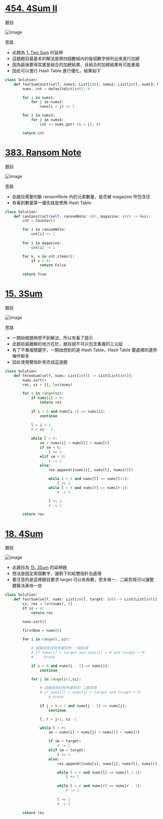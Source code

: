# [454. 4Sum II](https://leetcode.com/problems/4sum-ii/description/)
題目

![image](https://github.com/user-attachments/assets/3f7ce639-aebd-4e94-b195-06367e82c41f)


思路
- 此題為 [1. Two Sum](https://leetcode.com/problems/two-sum/description/) 的延伸
- 這題題目最基本的解法是將四個數組內的每個數字排列出來進行加總
- 因為最後要得其實是組合的加總結果，且組合的加總結果有可能重複
- 因此可以進行 Hash Table 進行優化，結果如下
```python
class Solution:
    def fourSumCount(self, nums1: List[int], nums2: List[int], nums3: List[int], nums4: List[int]) -> int:
        nums, cnt = defaultdict(int), 0

        for i in nums1:
            for j in nums2:
                nums[i + j] += 1

        for i in nums3:
            for j in nums4:
                cnt += nums.get(-(i + j), 0)

        return cnt
```

# [383. Ransom Note](https://leetcode.com/problems/ransom-note/description/)
題目

![image](https://github.com/user-attachments/assets/f2bde29a-42a4-4df2-a897-ceaa1308e871)


思路
- 此題目需要判斷 ransomNote 內的元素數量，是否被 magazine 所包含住
- 有看到數量第一優先就是使用 Hash Table
```python
class Solution:
    def canConstruct(self, ransomNote: str, magazine: str) -> bool:
        cnt = Counter()

        for i in ransomNote:
            cnt[i] += 1
        
        for i in magazine:
            cnt[i] -= 1

        for k, v in cnt.items():
            if v > 0:
                return False
        
        return True

```

# [15. 3Sum](https://leetcode.com/problems/3sum/description/)
題目

![image](https://github.com/user-attachments/assets/1d0449e5-6c2a-453e-b39d-e4aed54befdc)


思路
- 一開始做題時想不到解法，所以有看了提示
- 此題目最難解的地方在於，題目說不可以包含重複的三元組
- 有了不重複關鍵字，一開始想到的是 Hash Table，Hash Table 要處裡的邊界條件較多
- 因此使用雙指針來完成這道題
```python
class Solution:
    def threeSum(self, nums: List[int]) -> List[List[int]]:
        nums.sort()
        res, sz = [], len(nums)

        for i in range(sz):
            if nums[i] > 0:
                return res
            
            if i > 0 and nums[i-1] == nums[i]:
                continue
            
            l = i + 1
            r = sz - 1
        
            while l < r:
                sm = nums[i] + nums[l] + nums[r]
                if sm < 0:
                    l += 1
                elif sm > 0:
                    r -= 1
                else:
                    res.append([nums[i], nums[l], nums[r]])

                    while l < r and nums[l] == nums[l+1]:
                        l += 1
                    while l < r and nums[r] == nums[r-1]:
                        r -= 1

                    l += 1
                    r -= 1

        return res
```

# [18. 4Sum](https://leetcode.com/problems/4sum/description/)
題目

![image](https://github.com/user-attachments/assets/5a6f7f9f-d78b-4a8e-a831-0febff886317)


- 此題目為 [15. 3Sum](https://leetcode.com/problems/3sum/description/) 的延伸題
- 想法是固定兩個數字，讓剩下的給雙指針去處理
- 要注意的是這裡題目要求 target 可以有負數，若多做一、二級剪枝可以讓整體算法再快一些
```python
class Solution:
    def fourSum(self, nums: List[int], target: int) -> List[List[int]]:
        sz, res = len(nums), []
        if sz < 4:
            return res

        nums.sort()
        
        firstNum = nums[0]

        for i in range(0, sz):

            # 這條剪枝沒有考慮到的 一級剪枝
            # if nums[i] > target and nums[i] > 0 and target > 0: 
            #     break

            if i > 0 and nums[i - 1] == nums[i]:
                continue

            for j in range(i+1,sz):

                # 這條剪枝沒有考慮到的 二級剪枝
                # if nums[i] + nums[j] > target and target > 0:
                    # break
                
                if j > i + 1 and nums[j - 1] == nums[j]:
                    continue

                l, r = j+1, sz -1

                while l < r:
                    sm = nums[i] + nums[j] + nums[l] + nums[r]

                    if sm > target:
                        r -= 1
                    elif sm < target:
                        l += 1
                    else:
                        res.append([nums[i], nums[j], nums[l], nums[r]])

                        while l < r and nums[l] == nums[l + 1]:
                            l += 1
                        
                        while l < r and nums[r] == nums[r - 1]:
                            r -= 1
                        
                        l += 1
                        r -= 1

        return res
```
